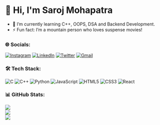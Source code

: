 # 👋 Hi, I'm Saroj Mohapatra  

- 🌱 I’m currently learning C++, OOPS, DSA and Backend Development.     
- ⚡ Fun fact: I’m a mountain person who loves suspense movies!  

### 🌐 Socials:
[![Instagram](https://img.shields.io/badge/Instagram-%23E4405F.svg?logo=Instagram&logoColor=white)]((https://www.instagram.com/saroj__mohapatra__07/))
[![LinkedIn](https://img.shields.io/badge/LinkedIn-%230077B5.svg?logo=linkedin&logoColor=white)](https://www.linkedin.com/in/saroj0852/)
[![Twitter](https://img.shields.io/badge/Twitter-%231DA1F2.svg?logo=Twitter&logoColor=white)](https://x.com/SarojMohapa7)
[![Gmail](https://img.shields.io/badge/Gmail-D14836?logo=gmail&logoColor=white)](mailto:mosaroj182@gmail.com)

### 🛠️ Tech Stack:
![C](https://img.shields.io/badge/c-%2300599C.svg?style=for-the-badge&logo=c&logoColor=white)
![C++](https://img.shields.io/badge/c++-%2300599C.svg?style=for-the-badge&logo=c%2B%2B&logoColor=white)
![Python](https://img.shields.io/badge/python-%233776AB.svg?style=for-the-badge&logo=python&logoColor=white)
![JavaScript](https://img.shields.io/badge/javascript-%23323330.svg?style=for-the-badge&logo=javascript&logoColor=%23F7DF1E)
![HTML5](https://img.shields.io/badge/html5-%23E34F26.svg?style=for-the-badge&logo=html5&logoColor=white)
![CSS3](https://img.shields.io/badge/css3-%231572B6.svg?style=for-the-badge&logo=css3&logoColor=white)
![React](https://img.shields.io/badge/react-%2361DAFB.svg?style=for-the-badge&logo=react&logoColor=black)

### 📊 GitHub Stats:
![](https://github-readme-stats.vercel.app/api?username=saroj0852&theme=radical&hide_border=false&include_all_commits=true&count_private=true)<br/>
![](https://github-readme-streak-stats.herokuapp.com/?user=saroj0852&theme=radical&hide_border=false)<br/>
![](https://github-readme-stats.vercel.app/api/top-langs/?username=saroj0852&theme=radical&hide_border=false&layout=compact)

<!---

saroj0852/saroj0852 is a ✨ special ✨ repository because its `README.md` (this file) appears on your GitHub profile.
You can click the Preview link to take a look at your changes.
--->

